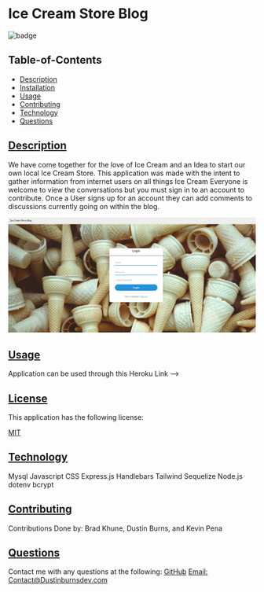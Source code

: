 
  # Ice Cream Store Blog
  
  
  ![badge](https://img.shields.io/badge/license-MIT-blue)
    
  
  ## Table-of-Contents
  * [Description](#description)
  * [Installation](#installation)
  * [Usage](#usage)
  * [Contributing](#contributing)
  * [Technology](#technology)
  * [Questions](#questions)
  
  
  ## [Description](#table-of-contents)
  We have come together for the love of Ice Cream and an Idea to start our own local Ice Cream Store. This application was made with the intent to gather information from internet users on all things Ice Cream
  Everyone is welcome to view the conversations but you must sign in to an account to contribute.
  Once a User signs up for an account they can add comments to discussions currently going on within the blog.
  
![Screenshot](./public/images/login-scrnsht.png)

  ## [Usage](#table-of-contents)
  Application can be used through this Heroku Link -->

  ## [License](#table-of-contents)
  This application has the following license:
  
  [MIT](https://choosealicense.com/licenses/MIT)
    
  ## [Technology](table-of-contents)
  Mysql
  Javascript
  CSS
  Express.js 
  Handlebars
  Tailwind
  Sequelize
  Node.js
  dotenv
  bcrypt

  ## [Contributing](#table-of-contents)
  Contributions Done by: Brad Khune, Dustin Burns, and Kevin Pena
  
  ## [Questions](#table-of-contents)
  Contact me with any questions at the following:
  [GitHub](https://github.com/BurnsD)
  [Email: Contact@Dustinburnsdev.com](mailto:Contact@Dustinburnsdev.com)
  